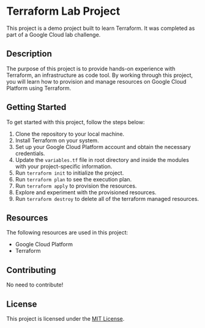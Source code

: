 # Terraform Lab Project

This project is a demo project built to learn Terraform. It was completed as part of a Google Cloud lab challenge.

## Description

The purpose of this project is to provide hands-on experience with Terraform, an infrastructure as code tool. By working through this project, you will learn how to provision and manage resources on Google Cloud Platform using Terraform.

## Getting Started

To get started with this project, follow the steps below:

1. Clone the repository to your local machine.
2. Install Terraform on your system.
3. Set up your Google Cloud Platform account and obtain the necessary credentials.
4. Update the `variables.tf` file in root directory and inside the modules with your project-specific information.
5. Run `terraform init` to initialize the project.
6. Run `terraform plan` to see the execution plan.
7. Run `terraform apply` to provision the resources.
8. Explore and experiment with the provisioned resources.
9. Run `terraform destroy` to delete all of the terraform managed resources.

## Resources

The following resources are used in this project:

- Google Cloud Platform
- Terraform

## Contributing

No need to contribute!

## License

This project is licensed under the [MIT License](LICENSE).
